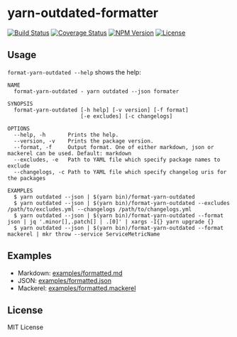 yarn-outdated-formatter
=======================

[![Build Status](http://img.shields.io/travis/masawada/yarn-outdated-formatter.svg?style=flat-square)](https://travis-ci.org/masawada/yarn-outdated-formatter)
[![Coverage Status](https://img.shields.io/coveralls/masawada/yarn-outdated-formatter.svg?style=flat-square)](https://coveralls.io/github/masawada/yarn-outdated-formatter?branch=master)
[![NPM Version](https://img.shields.io/npm/v/yarn-outdated-formatter.svg?style=flat-square)](https://www.npmjs.com/package/yarn-outdated-formatter)
[![License](https://img.shields.io/badge/license-MIT-brightgreen.svg?style=flat-square)](https://masawada.mit-license.org/)

## Usage

`format-yarn-outdated --help` shows the help:

```
NAME
  format-yarn-outdated - yarn outdated --json formater

SYNOPSIS
  format-yarn-outdated [-h help] [-v version] [-f format]
                       [-e excludes] [-c changelogs]

OPTIONS
  --help, -h       Prints the help.
  --version, -v    Prints the package version.
  --format, -f     Output format. One of either markdown, json or mackerel can be used. Default: markdown
  --excludes, -e   Path to YAML file which specify package names to exclude
  --changelogs, -c Path to YAML file which specify changelog uris for the packages

EXAMPLES
  $ yarn outdated --json | $(yarn bin)/format-yarn-outdated
  $ yarn outdated --json | $(yarn bin)/format-yarn-outdated --excludes /path/to/excludes.yml --changelogs /path/to/changelogs.yml
  $ yarn outdated --json | $(yarn bin)/format-yarn-outdated --format json | jq '.minor[],.patch[] | .[0]' | xargs -I{} yarn upgrade {}
  $ yarn outdated --json | $(yarn bin)/format-yarn-outdated --format mackerel | mkr throw --service ServiceMetricName
```

## Examples

- Markdown: [examples/formatted.md](examples/formatted.md)
- JSON: [examples/formatted.json](examples/formatted.json)
- Mackerel: [examples/formatted.mackerel](examples/formatted.mackerel)

## License

MIT License
